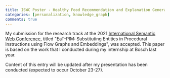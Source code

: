 ```yaml
---
title: ISWC Poster - Healthy Food Recommendation and Explanation Generation using a Semantically-Enabled Framework
categories: [personalization, knowledge_graph]
comments: true
---
```


My submission for the research track at the 2021 [International Semantic Web Conference](https://iswc2022.semanticweb.org/),
 titled "EaT-PIM: Substituting Entities in Procedural Instructions using Flow Graphs and Embeddings", was accepted.
 This paper is based on the work that I conducted during my internship at Bosch last year.
 
Content of this entry will be updated after my presentation has been conducted (expected to occur October 23-27).